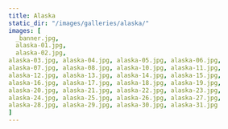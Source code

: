 ```yaml
---
title: Alaska
static_dir: "/images/galleries/alaska/"
images: [
  _banner.jpg,
  alaska-01.jpg,
  alaska-02.jpg,
alaska-03.jpg, alaska-04.jpg, alaska-05.jpg, alaska-06.jpg,
alaska-07.jpg, alaska-08.jpg, alaska-10.jpg, alaska-11.jpg,
alaska-12.jpg, alaska-13.jpg, alaska-14.jpg, alaska-15.jpg,
alaska-16.jpg, alaska-17.jpg, alaska-18.jpg, alaska-19.jpg,
alaska-20.jpg, alaska-21.jpg, alaska-22.jpg, alaska-23.jpg,
alaska-24.jpg, alaska-25.jpg, alaska-26.jpg, alaska-27.jpg,
alaska-28.jpg, alaska-29.jpg, alaska-30.jpg, alaska-31.jpg
]
---
```

